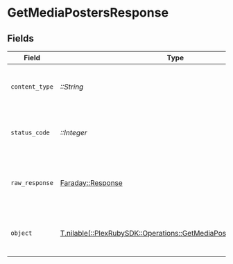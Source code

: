 # GetMediaPostersResponse


## Fields

| Field                                                                                                                       | Type                                                                                                                        | Required                                                                                                                    | Description                                                                                                                 |
| --------------------------------------------------------------------------------------------------------------------------- | --------------------------------------------------------------------------------------------------------------------------- | --------------------------------------------------------------------------------------------------------------------------- | --------------------------------------------------------------------------------------------------------------------------- |
| `content_type`                                                                                                              | *::String*                                                                                                                  | :heavy_check_mark:                                                                                                          | HTTP response content type for this operation                                                                               |
| `status_code`                                                                                                               | *::Integer*                                                                                                                 | :heavy_check_mark:                                                                                                          | HTTP response status code for this operation                                                                                |
| `raw_response`                                                                                                              | [Faraday::Response](https://www.rubydoc.info/gems/faraday/Faraday/Response)                                                 | :heavy_check_mark:                                                                                                          | Raw HTTP response; suitable for custom response parsing                                                                     |
| `object`                                                                                                                    | [T.nilable(::PlexRubySDK::Operations::GetMediaPostersResponseBody)](../../models/operations/getmediapostersresponsebody.md) | :heavy_minus_sign:                                                                                                          | The available posters for the library item.                                                                                 |